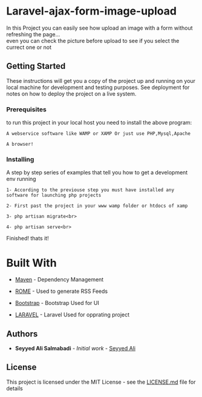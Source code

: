# Laravel-ajax-form-image-upload
In this Project you can easily see how upload an image with a form without refreshing the page...<br>
even you can check the picture before upload to see if you select the currect one or not

## Getting Started

These instructions will get you a copy of the project up and running on your local machine for development and testing purposes. See deployment for notes on how to deploy the project on a live system.

### Prerequisites

to run this project in your local host you need to install the above program:

```
A webservice software like WAMP or XAMP Or just use PHP,Mysql,Apache

```

```
A browser!
```



### Installing

A step by step series of examples that tell you how to get a development env running

```
1- According to the previouse step you must have installed any software for launching php projects
```

```
2- First past the project in your www wamp folder or htdocs of xamp
```

```
3- php artisan migrate<br>

```

```
4- php artisan serve<br>

```

Finished! thats it!

# Built With

* [Maven](https://maven.apache.org/) - Dependency Management
* [ROME](https://rometools.github.io/rome/) - Used to generate RSS Feeds
* [Bootstrap](https://github.com/twbs/bootstrap) - Bootstrap Used for UI

* [LARAVEL](https://github.com/laravel/laravel) - Laravel Used for opprating project


## Authors

* **Seyyed Ali Salmabadi** - *Initial work* - [Seyyed Ali](https://github.com/salis77/)

## License

This project is licensed under the MIT License - see the [LICENSE.md](LICENSE.md) file for details


